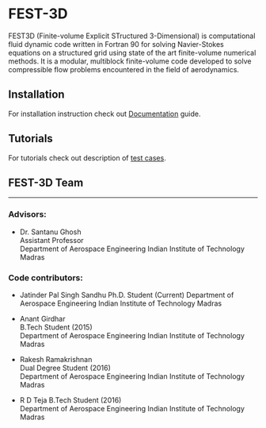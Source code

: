 FEST-3D
========

FEST3D (Finite-volume Explicit STructured 3-Dimensional) is computational fluid dynamic code written in Fortran 90 for solving Navier-Stokes equations on a structured grid using state of the art finite-volume numerical methods. It is a modular, multiblock finite-volume code developed to solve compressible flow problems encountered in the field of aerodynamics.

## Installation
For installation instruction check out [Documentation](https://fest3d.github.io/page/01_install.html) guide.

## Tutorials
For tutorials check out description of [test cases](https://fest3d.github.io/page/05_tutorials/index.html).



## FEST-3D Team
---------------

### Advisors:
- Dr. Santanu Ghosh  
  Assistant Professor  
  Department of Aerospace Engineering
  Indian Institute of Technology Madras

### Code contributors:
- Jatinder Pal Singh Sandhu
  Ph.D. Student (Current)
  Department of Aerospace Engineering
  Indian Institute of Technology Madras

- Anant Girdhar  
  B.Tech Student (2015)  
  Department of Aerospace Engineering
  Indian Institute of Technology Madras

- Rakesh Ramakrishnan  
  Dual Degree Student (2016)  
  Department of Aerospace Engineering
  Indian Institute of Technology Madras

- R D Teja
  B.Tech Student (2016)  
  Department of Aerospace Engineering
  Indian Institute of Technology Madras

